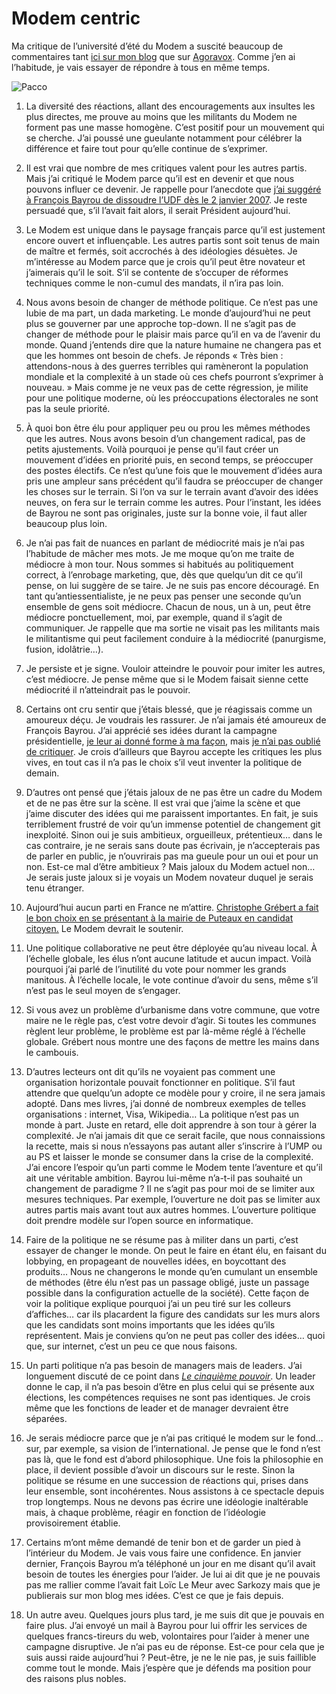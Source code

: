 # Modem centric

Ma critique de l’université d’été du Modem a suscité beaucoup de commentaires tant [ici sur mon blog](https://tcrouzet.com/2007/09/17/militantisme-ecole-de-mediocrite/) que sur [Agoravox](http://agoravox.fr/article.php3?id_article=29197). Comme j’en ai l’habitude, je vais essayer de répondre à tous en même temps.<span id="more-574"></span>

![Pacco](https://tcrouzet.com/images_tc/20070920pacco.gif)

1. La diversité des réactions, allant des encouragements aux insultes les plus directes, me prouve au moins que les militants du Modem ne forment pas une masse homogène. C’est positif pour un mouvement qui se cherche. J’ai poussé une gueulante notamment pour célébrer la différence et faire tout pour qu’elle continue de s’exprimer.

2. Il est vrai que nombre de mes critiques valent pour les autres partis. Mais j’ai critiqué le Modem parce qu’il est en devenir et que nous pouvons influer ce devenir. Je rappelle pour l’anecdote que [j’ai suggéré à François Bayrou de dissoudre l’UDF dès le 2 janvier 2007](https://tcrouzet.com/2007/01/02/electrochoc-politique/). Je reste persuadé que, s’il l’avait fait alors, il serait Président aujourd’hui.

3. Le Modem est unique dans le paysage français parce qu’il est justement encore ouvert et influençable. Les autres partis sont soit tenus de main de maître et fermés, soit accrochés à des idéologies désuètes. Je m’intéresse au Modem parce que je crois qu’il peut être novateur et j’aimerais qu’il le soit. S’il se contente de s’occuper de réformes techniques comme le non-cumul des mandats, il n’ira pas loin.

4. Nous avons besoin de changer de méthode politique. Ce n’est pas une lubie de ma part, un dada marketing. Le monde d’aujourd’hui ne peut plus se gouverner par une approche top-down. Il ne s’agit pas de changer de méthode pour le plaisir mais parce qu’il en va de l’avenir du monde. Quand j’entends dire que la nature humaine ne changera pas et que les hommes ont besoin de chefs. Je réponds « Très bien : attendons-nous à des guerres terribles qui ramèneront la population mondiale et la complexité à un stade où ces chefs pourront s’exprimer à nouveau. » Mais comme je ne veux pas de cette régression, je milite pour une politique moderne, où les préoccupations électorales ne sont pas la seule priorité.

5. À quoi bon être élu pour appliquer peu ou prou les mêmes méthodes que les autres. Nous avons besoin d’un changement radical, pas de petits ajustements. Voilà pourquoi je pense qu’il faut créer un mouvement d’idées en priorité puis, en second temps, se préoccuper des postes électifs. Ce n’est qu’une fois que le mouvement d’idées aura pris une ampleur sans précédent qu’il faudra se préoccuper de changer les choses sur le terrain. Si l’on va sur le terrain avant d’avoir des idées neuves, on fera sur le terrain comme les autres. Pour l’instant, les idées de Bayrou ne sont pas originales, juste sur la bonne voie, il faut aller beaucoup plus loin.

6. Je n’ai pas fait de nuances en parlant de médiocrité mais je n’ai pas l’habitude de mâcher mes mots. Je me moque qu’on me traite de médiocre à mon tour. Nous sommes si habitués au politiquement correct, à l’enrobage marketing, que, dès que quelqu’un dit ce qu’il pense, on lui suggère de se taire. Je ne suis pas encore découragé. En tant qu’antiessentialiste, je ne peux pas penser une seconde qu’un ensemble de gens soit médiocre. Chacun de nous, un à un, peut être médiocre ponctuellement, moi, par exemple, quand il s’agit de communiquer. Je rappelle que ma sortie ne visait pas les militants mais le militantisme qui peut facilement conduire à la médiocrité (panurgisme, fusion, idolâtrie…).

7. Je persiste et je signe. Vouloir atteindre le pouvoir pour imiter les autres, c’est médiocre. Je pense même que si le Modem faisait sienne cette médiocrité il n’atteindrait pas le pouvoir.

8. Certains ont cru sentir que j’étais blessé, que je réagissais comme un amoureux déçu. Je voudrais les rassurer. Je n’ai jamais été amoureux de François Bayrou. J’ai apprécié ses idées durant la campagne présidentielle, [je leur ai donné forme à ma façon](https://tcrouzet.com/2007/04/19/le-vrai-bayrou/), mais [je n’ai pas oublié de critiquer](https://tcrouzet.com/2007/04/19/bayroumania-non-merci/). Je crois d’ailleurs que Bayrou accepte les critiques les plus vives, en tout cas il n’a pas le choix s’il veut inventer la politique de demain.

9. D’autres ont pensé que j’étais jaloux de ne pas être un cadre du Modem et de ne pas être sur la scène. Il est vrai que j’aime la scène et que j’aime discuter des idées qui me paraissent importantes. En fait, je suis terriblement frustré de voir qu’un immense potentiel de changement git inexploité. Sinon oui je suis ambitieux, orgueilleux, prétentieux… dans le cas contraire, je ne serais sans doute pas écrivain, je n’accepterais pas de parler en public, je n’ouvrirais pas ma gueule pour un oui et pour un non. Est-ce mal d’être ambitieux ? Mais jaloux du Modem actuel non… Je serais juste jaloux si je voyais un Modem novateur duquel je serais tenu étranger.

10. Aujourd’hui aucun parti en France ne m’attire. [Christophe Grébert a fait le bon choix en se présentant à la mairie de Puteaux en candidat citoyen.](https://tcrouzet.com/2007/09/10/grebert-et-l%e2%80%99e-parti/) Le Modem devrait le soutenir.

11. Une politique collaborative ne peut être déployée qu’au niveau local. À l’échelle globale, les élus n’ont aucune latitude et aucun impact. Voilà pourquoi j’ai parlé de l’inutilité du vote pour nommer les grands manitous. À l’échelle locale, le vote continue d’avoir du sens, même s’il n’est pas le seul moyen de s’engager.

12. Si vous avez un problème d’urbanisme dans votre commune, que votre maire ne le règle pas, c’est votre devoir d’agir. Si toutes les communes règlent leur problème, le problème est par là-même réglé à l’échelle globale. Grébert nous montre une des façons de mettre les mains dans le cambouis.

13. D’autres lecteurs ont dit qu’ils ne voyaient pas comment une organisation horizontale pouvait fonctionner en politique. S’il faut attendre que quelqu’un adopte ce modèle pour y croire, il ne sera jamais adopté. Dans mes livres, j’ai donné de nombreux exemples de telles organisations : internet, Visa, Wikipedia… La politique n’est pas un monde à part. Juste en retard, elle doit apprendre à son tour à gérer la complexité. Je n’ai jamais dit que ce serait facile, que nous connaissions la recette, mais si nous n’essayons pas autant aller s’inscrire à l’UMP ou au PS et laisser le monde se consumer dans la crise de la complexité. J’ai encore l’espoir qu’un parti comme le Modem tente l’aventure et qu’il ait une véritable ambition. Bayrou lui-même n’a-t-il pas souhaité un changement de paradigme ? Il ne s’agit pas pour moi de se limiter aux mesures techniques. Par exemple, l’ouverture ne doit pas se limiter aux autres partis mais avant tout aux autres hommes. L’ouverture politique doit prendre modèle sur l’open source en informatique.

14. Faire de la politique ne se résume pas à militer dans un parti, c’est essayer de changer le monde. On peut le faire en étant élu, en faisant du lobbying, en propageant de nouvelles idées, en boycottant des produits… Nous ne changerons le monde qu’en cumulant un ensemble de méthodes (être élu n’est pas un passage obligé, juste un passage possible dans la configuration actuelle de la société). Cette façon de voir la politique explique pourquoi j’ai un peu tiré sur les colleurs d’affiches… car ils placardent la figure des candidats sur les murs alors que les candidats sont moins importants que les idées qu’ils représentent. Mais je conviens qu’on ne peut pas coller des idées… quoi que, sur internet, c’est un peu ce que nous faisons.

15. Un parti politique n’a pas besoin de managers mais de leaders. J’ai longuement discuté de ce point dans [*Le cinquième pouvoir*](https://tcrouzet.com/le-cinquieme-pouvoir/). Un leader donne le cap, il n’a pas besoin d’être en plus celui qui se présente aux élections, les compétences requises ne sont pas identiques. Je crois même que les fonctions de leader et de manager devraient être séparées.

16. Je serais médiocre parce que je n’ai pas critiqué le modem sur le fond… sur, par exemple, sa vision de l’international. Je pense que le fond n’est pas là, que le fond est d’abord philosophique. Une fois la philosophie en place, il devient possible d’avoir un discours sur le reste. Sinon la politique se résume en une succession de réactions qui, prises dans leur ensemble, sont incohérentes. Nous assistons à ce spectacle depuis trop longtemps. Nous ne devons pas écrire une idéologie inaltérable mais, à chaque problème, réagir en fonction de l’idéologie provisoirement établie.

17. Certains m’ont même demandé de tenir bon et de garder un pied à l’intérieur du Modem. Je vais vous faire une confidence. En janvier dernier, François Bayrou m’a téléphoné un jour en me disant qu’il avait besoin de toutes les énergies pour l’aider. Je lui ai dit que je ne pouvais pas me rallier comme l’avait fait Loïc Le Meur avec Sarkozy mais que je publierais sur mon blog mes idées. C’est ce que je fais depuis.

18. Un autre aveu. Quelques jours plus tard, je me suis dit que je pouvais en faire plus. J’ai envoyé un mail à Bayrou pour lui offrir les services de quelques francs-tireurs du web, volontaires pour l’aider à mener une campagne disruptive. Je n’ai pas eu de réponse. Est-ce pour cela que je suis aussi raide aujourd’hui ? Peut-être, je ne le nie pas, je suis faillible comme tout le monde. Mais j’espère que je défends ma position pour des raisons plus nobles.